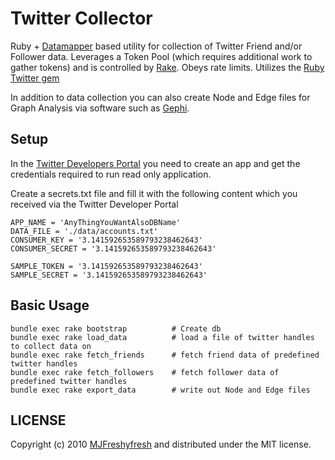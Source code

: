 Twitter Collector
==========

Ruby + [Datamapper](http://datamapper.org) based utility for collection of Twitter Friend and/or Follower data. Leverages a Token Pool (which requires additional work to gather tokens) and is controlled by [Rake](http://rake.rubyforge.org). Obeys rate limits. Utilizes the [Ruby Twitter gem](https://github.com/sferik/twitter)

In addition to data collection you can also create Node and Edge files for Graph Analysis via software such as [Gephi](https://gephi.org).

Setup
-----
In the [Twitter Developers Portal](https://dev.twitter.com) you need to create an app and get the credentials required to run read only application.

Create a secrets.txt file and fill it with the following content which you received via the Twitter Developer Portal

	APP_NAME = 'AnyThingYouWantAlsoDBName'
	DATA_FILE = './data/accounts.txt'
	CONSUMER_KEY = '3.141592653589793238462643'
	CONSUMER_SECRET = '3.141592653589793238462643'

	SAMPLE_TOKEN = '3.141592653589793238462643'
	SAMPLE_SECRET = '3.141592653589793238462643'


Basic Usage
-----------

	bundle exec rake bootstrap 			# Create db
	bundle exec rake load_data 			# load a file of twitter handles to collect data on
	bundle exec rake fetch_friends 		# fetch friend data of predefined twitter handles
	bundle exec rake fetch_followers 	# fetch follower data of predefined twitter handles
	bundle exec rake export_data 		# write out Node and Edge files


LICENSE
-------

Copyright (c) 2010 [MJFreshyfresh](http://mjfreshyfresh.com/about) and
distributed under the MIT license.
